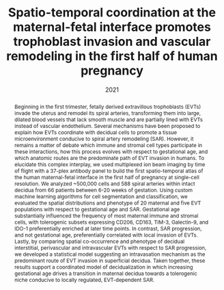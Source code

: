 ---
title: Spatio-temporal coordination at the maternal-fetal interface promotes trophoblast invasion and vascular remodeling in the first half of human pregnancy
authors:
- S Greenbaum
- I Averbukh
- E Soon
- G Rizzuto
- A Baranski
- N Greenwald
- M Bosse
- EG Jasawa
- Z Khair
- S Kwok
- S Warshawsky
- G Miller
- M Schwartz
- W Graf
- D Van Valen
- L Keren
- T Hollmann
- M van de Rijn
- M Angelo
date: "2021"
doi: " https://doi.org/10.1101/2021.03.01.431313"

# Schedule page publish date (NOT publication's date).
publishDate: "2019-09-15"

# Publication type.
# Legend: 0 = Uncategorized; 1 = Conference paper; 2 = Journal article;
# 3 = Preprint / Working Paper; 4 = Report; 5 = Book; 6 = Book section;
# 7 = Thesis; 8 = Patent
publication_types: ["3"]

# Publication name and optional abbreviated publication name.
publication: "bioRxiv"
publication_short: ""

abstract: Beginning in the first trimester, fetally derived extravillous trophoblasts (EVTs) invade the uterus and remodel its spiral arteries, transforming them into large, dilated blood vessels that lack smooth muscle and are partially lined with EVTs instead of vascular endothelium. Several mechanisms have been proposed to explain how EVTs coordinate with decidual cells to promote a tissue microenvironment conducive to spiral artery remodeling (SAR). However, it remains a matter of debate which immune and stromal cell types participate in these interactions, how this process evolves with respect to gestational age, and which anatomic routes are the predominate path of EVT invasion in humans. To elucidate this complex interplay, we used multiplexed ion beam imaging by time of flight with a 37-plex antibody panel to build the first spatio-temporal atlas of the human maternal-fetal interface in the first half of pregnancy at single-cell resolution. We analyzed ~500,000 cells and 588 spiral arteries within intact decidua from 66 patients between 6-20 weeks of gestation. Using custom machine learning algorithms for cell segmentation and classification, we evaluated the spatial distributions and phenotype of 20 maternal and five EVT populations with respect to gestational age and SAR. Gestational age substantially influenced the frequency of most maternal immune and stromal cells, with tolerogenic subsets expressing CD206, CD163, TIM-3, Galectin-9, and IDO-1 preferentially enriched at later time points. In contrast, SAR progression, and not gestational age, preferentially correlated with local invasion of EVTs. Lastly, by comparing spatial co-occurrence and phenotype of decidual interstitial, perivascular and intravascular EVTs with respect to SAR progression, we developed a statistical model suggesting an intravasation mechanism as the predominant route of EVT invasion in superficial decidua. Taken together, these results support a coordinated model of decidualization in which increasing gestational age drives a transition in maternal decidua towards a tolerogenic niche conducive to locally regulated, EVT-dependent SAR.

# Summary. An optional shortened abstract.
summary:

# tags:
# - Source Themes
featured: false


url_pdf: 'https://doi.org/10.1101/2021.09.08.459490'
url_code: ''
url_dataset: ''
url_poster: ''
url_project: ''
url_slides: ''
url_source: ''
url_video: ''

# Featured image
# To use, add an image named `featured.jpg/png` to your page's folder.
# image:
#   caption: 'Image credit: [**Unsplash**](https://unsplash.com/photos/s9CC2SKySJM)'
#   focal_point: ""
#   preview_only: false

# Associated Projects (optional).
#   Associate this publication with one or more of your projects.
#   Simply enter your project's folder or file name without extension.
#   E.g. `internal-project` references `content/project/internal-project/index.md`.
#   Otherwise, set `projects: []`.
# projects:
# - internal-project

# Slides (optional).
#   Associate this publication with Markdown slides.
#   Simply enter your slide deck's filename without extension.
#   E.g. `slides: "example"` references `content/slides/example/index.md`.
#   Otherwise, set `slides: ""`.
# slides: example
---